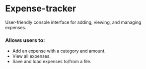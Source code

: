 # Expense-tracker
User-friendly console interface for adding, viewing, and managing expenses.

### Allows users to:

- Add an expense with a category and amount.
- View all expenses.
- Save and load expenses to/from a file.
